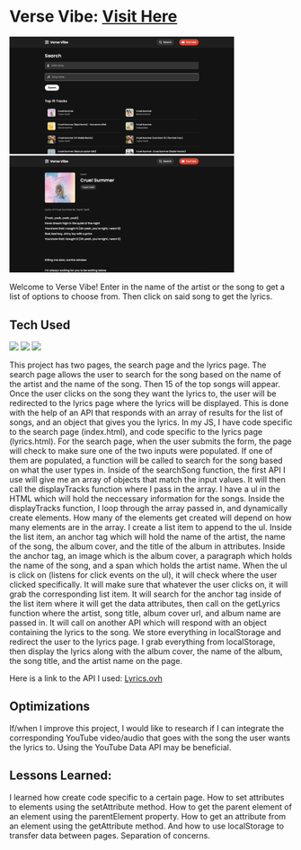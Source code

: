 # Verse Vibe: <a target="_blank" href="https://danielle-higgins.github.io/verse-vibe/index.html">Visit Here</a>

<p>
  <img width="400" src="https://github.com/Danielle-Higgins/verse-vibe/blob/main/img/search-preview.png">
  <img width="400" src="https://github.com/Danielle-Higgins/verse-vibe/blob/main/img/lyrics-preview.png">
</p>

Welcome to Verse Vibe! Enter in the name of the artist or the song to get a list of options to choose from. Then click on said song to get the lyrics.

## Tech Used

<p>
  <img src="https://img.shields.io/badge/html5-%23E34F26.svg?style=for-the-badge&logo=html5&logoColor=white">
  <img src="https://img.shields.io/badge/css3-%231572B6.svg?style=for-the-badge&logo=css3&logoColor=white">
  <img src="https://img.shields.io/badge/javascript-%23323330.svg?style=for-the-badge&logo=javascript&logoColor=%23F7DF1E">
</p>

This project has two pages, the search page and the lyrics page. The search page allows the user to search for the song based on the name of the artist and the name of the song. Then 15 of the top songs will appear. Once the user clicks on the song they want the lyrics to, the user will be redirected to the lyrics page where the lyrics will be displayed. This is done with the help of an API that responds with an array of results for the list of songs, and an object that gives you the lyrics. In my JS, I have code specific to the search page (index.html), and code specific to the lyrics page (lyrics.html). For the search page, when the user submits the form, the page will check to make sure one of the two inputs were populated. If one of them are populated, a function will be called to search for the song based on what the user types in. Inside of the searchSong function, the first API I use will give me an array of objects that match the input values. It will then call the displayTracks function where I pass in the array. I have a ul in the HTML which will hold the neccessary information for the songs. Inside the displayTracks function, I loop through the array passed in, and dynamically create elements. How many of the elements get created will depend on how many elements are in the array. I create a list item to append to the ul. Inside the list item, an anchor tag which will hold the name of the artist, the name of the song, the album cover, and the title of the album in attributes. Inside the anchor tag, an image which is the album cover, a paragraph which holds the name of the song, and a span which holds the artist name. When the ul is click on (listens for click events on the ul), it will check where the user clicked specifically. It will make sure that whatever the user clicks on, it will grab the corresponding list item. It will search for the anchor tag inside of the list item where it will get the data attributes, then call on the getLyrics function where the artist, song title, album cover url, and album name are passed in. It will call on another API which will respond with an object containing the lyrics to the song. We store everything in localStorage and redirect the user to the lyrics page. I grab everything from localStorage, then display the lyrics along with the album cover, the name of the album, the song title, and the artist name on the page.

Here is a link to the API I used: <a target="_blank" href="https://lyricsovh.docs.apiary.io/#">Lyrics.ovh</a>

## Optimizations

If/when I improve this project, I would like to research if I can integrate the corresponding YouTube video/audio that goes with the song the user wants the lyrics to. Using the YouTube Data API may be beneficial.

## Lessons Learned:

I learned how create code specific to a certain page. How to set attributes to elements using the setAttribute method. How to get the parent element of an element using the parentElement property. How to get an attribute from an element using the getAttribute method. And how to use localStorage to transfer data between pages. Separation of concerns.
